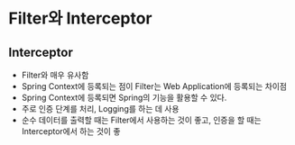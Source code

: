 # Filter와 Interceptor

## Interceptor
- Filter와 매우 유사함
- Spring Context에 등록되는 점이 Filter는 Web Application에 등록되는 차이점
- Spring Context에 등록되면 Spring의 기능을 활용할 수 있다.
- 주로 인증 단계를 처리, Logging를 하는 데 사용
- 순수 데이터를 출력할 때는 Filter에서 사용하는 것이 좋고, 인증을 할 때는 Interceptor에서 하는 것이 좋